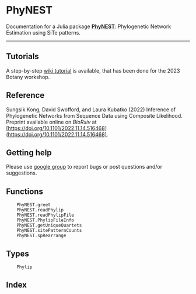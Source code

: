 # PhyNEST

Documentation for a Julia package **[PhyNEST](https://github.com/sungsik-kong/PhyNEST.jl)**: Phylogenetic Network Estimation using SiTe patterns.

---
## Tutorials
A step-by-step [wiki tutorial](https://github.com/sungsik-kong/PhyNEST.jl/wiki) is available, that has been done for the 2023 Botany workshop.

## Reference
Sungsik Kong, David Swofford, and Laura Kubatko (2022) Inference of Phylogenetic Networks from Sequence Data using Composite Likelihood. Preprint available online on *BioRxiv* at [https://doi.org/10.1101/2022.11.14.516468](https://doi.org/10.1101/2022.11.14.516468).

## Getting help
Please use [google group](https://groups.google.com/g/phynest-users) to report bugs or post questions and/or suggestions.


## Functions
```@docs
    PhyNEST.greet
    PhyNEST.readPhylip
    PhyNEST.readPhylipFile
    PhyNEST.PhylipFileInfo
    PhyNEST.getUniqueQuartets
    PhyNEST.sitePatternCounts
    PhyNEST.spRearrange
```
## Types
```@docs
    Phylip
```

## Index
```@index
    
```